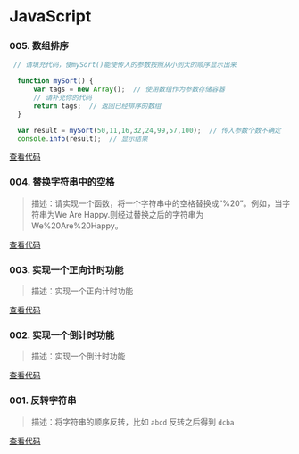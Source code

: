 # JavaScript



### 005. 数组排序

```JavaScript
 // 请填充代码，使mySort()能使传入的参数按照从小到大的顺序显示出来

  function mySort() {
      var tags = new Array();  // 使用数组作为参数存储容器
      // 请补充你的代码
      return tags;  // 返回已经排序的数组
  }

  var result = mySort(50,11,16,32,24,99,57,100);  // 传入参数个数不确定
  console.info(result);  // 显示结果
```

[查看代码](https://github.com/YiLing-IOT-Studio/Weekly-FEG/blob/master/JavaScript/005-sort-array.js)


### 004. 替换字符串中的空格

> 描述：请实现一个函数，将一个字符串中的空格替换成“%20”。例如，当字符串为We Are Happy.则经过替换之后的字符串为We%20Are%20Happy。

[查看代码](https://github.com/YiLing-IOT-Studio/Weekly-FEG/blob/master/JavaScript/004-replace-blank-string.js)


### 003. 实现一个正向计时功能

> 描述：实现一个正向计时功能

[查看代码](https://github.com/YiLing-IOT-Studio/Weekly-FEG/blob/master/JavaScript/003-timing.js)


### 002. 实现一个倒计时功能

> 描述：实现一个倒计时功能

[查看代码](https://github.com/YiLing-IOT-Studio/Weekly-FEG/blob/master/JavaScript/002-count-down.js)


### 001. 反转字符串

> 描述：将字符串的顺序反转，比如 `abcd` 反转之后得到 `dcba`

[查看代码](https://github.com/YiLing-IOT-Studio/Weekly-FEG/blob/master/JavaScript/001-reverse-string.js)


